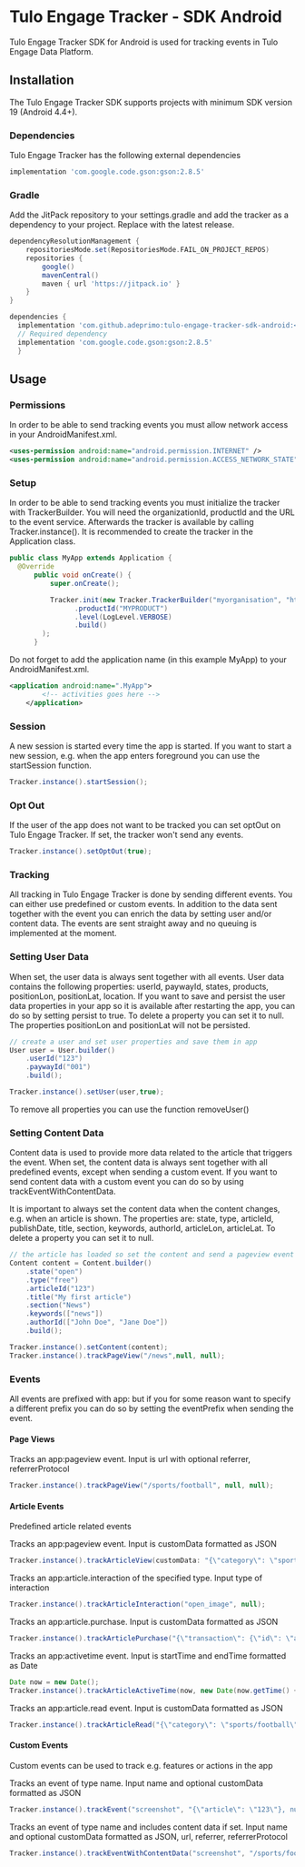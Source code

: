 # Tulo Engage Tracker - SDK Android
Tulo Engage Tracker SDK for Android is used for tracking events in Tulo Engage Data Platform.

## Installation
The Tulo Engage Tracker SDK supports projects with minimum SDK version 19 (Android 4.4+).

### Dependencies
Tulo Engage Tracker has the following external dependencies

```groovy
implementation 'com.google.code.gson:gson:2.8.5'
```

### Gradle

Add the JitPack repository to your settings.gradle and add the tracker as a dependency to your project. Replace <latest-version> with the latest release.

```groovy
dependencyResolutionManagement {
    repositoriesMode.set(RepositoriesMode.FAIL_ON_PROJECT_REPOS)
    repositories {
        google()
        mavenCentral()
        maven { url 'https://jitpack.io' }
    }
}
```

```groovy
dependencies {
  implementation 'com.github.adeprimo:tulo-engage-tracker-sdk-android:<latest-version>'
  // Required dependency
  implementation 'com.google.code.gson:gson:2.8.5'
  }
```

## Usage
### Permissions
In order to be able to send tracking events you must allow network access in your AndroidManifest.xml.

```xml
<uses-permission android:name="android.permission.INTERNET" />
<uses-permission android:name="android.permission.ACCESS_NETWORK_STATE"/>
```
### Setup
In order to be able to send tracking events you must initialize the tracker with TrackerBuilder. You will need the organizationId, productId and the URL to the event service.
Afterwards the tracker is available by calling Tracker.instance().
It is recommended to create the tracker in the Application class.

```java
public class MyApp extends Application {
  @Override
      public void onCreate() {
          super.onCreate();

          Tracker.init(new Tracker.TrackerBuilder("myorganisation", "http://user-event-service.com/api/v1/events", this.getApplicationContext())
                .productId("MYPRODUCT")
                .level(LogLevel.VERBOSE)
                .build()
        );
      }
```
Do not forget to add the application name (in this example MyApp) to your AndroidManifest.xml.
```xml
<application android:name=".MyApp">
        <!-- activities goes here -->
    </application>
```

### Session
A new session is started every time the app is started. If you want to start a new session, e.g. when the app enters foreground you can use the startSession function.
```java
Tracker.instance().startSession();
```

### Opt Out
If the user of the app does not want to be tracked you can set optOut on Tulo Engage Tracker. If set, the tracker won't send any events.
```java
Tracker.instance().setOptOut(true);
```

### Tracking
All tracking in Tulo Engage Tracker is done by sending different events. You can either use predefined or custom events. In addition to the data sent together with the event you can enrich the data by setting user and/or content data. The events are sent straight away and no queuing is implemented at the moment.

### Setting User Data
When set, the user data is always sent together with all events. User data contains the following properties: userId, paywayId, states, products, positionLon, positionLat, location. If you want to save and persist the user data properties in your app so it is available after restarting the app, you can do so by setting persist to true. To delete a property you can set it to null. The properties positionLon and positionLat will not be persisted.
```java
// create a user and set user properties and save them in app
User user = User.builder()
    .userId("123")
    .paywayId("001")
    .build();

Tracker.instance().setUser(user,true);
```
To remove all properties you can use the function removeUser()

### Setting Content Data
Content data is used to provide more data related to the article that triggers the event. When set, the content data is always sent together with all predefined events, except when sending a custom event. If you want to send content data with a custom event you can do so by using trackEventWithContentData.

It is important to always set the content data when the content changes, e.g. when an article is shown. The properties are: state, type, articleId, publishDate, title, section, keywords, authorId, articleLon, articleLat. To delete a property you can set it to null.
```java
// the article has loaded so set the content and send a pageview event
Content content = Content.builder()
    .state("open")
    .type("free")
    .articleId("123")
    .title("My first article")
    .section("News")
    .keywords(["news"])
    .authorId(["John Doe", "Jane Doe"])
    .build();

Tracker.instance().setContent(content);
Tracker.instance().trackPageView("/news",null, null);
```
### Events
All events are prefixed with app: but if you for some reason want to specify a different prefix you can do so by setting the eventPrefix when sending the event.
#### Page Views
Tracks an app:pageview event. Input is url with optional referrer, referrerProtocol
```java
Tracker.instance().trackPageView("/sports/football", null, null);
```
#### Article Events
Predefined article related events

Tracks an app:pageview event. Input is customData formatted as JSON
```java
Tracker.instance().trackArticleView(customData: "{\"category\": \"sports/football\"}", null);
```
Tracks an app:article.interaction of the specified type. Input type of interaction
```java
Tracker.instance().trackArticleInteraction("open_image", null);
```
Tracks an app:article.purchase. Input is customData formatted as JSON
```java
Tracker.instance().trackArticlePurchase("{\"transaction\": {\"id\": \"abc123\",\"revenue\": \"99.90\"}}", null);
```
Tracks an app:activetime event. Input is startTime and endTime formatted as Date
```java
Date now = new Date();
Tracker.instance().trackArticleActiveTime(now, new Date(now.getTime() + 10000), null);
```
Tracks an app:article.read event. Input is customData formatted as JSON
```java
Tracker.instance().trackArticleRead("{\"category\": \"sports/football\"}", null);
```
#### Custom Events
Custom events can be used to track e.g. features or actions in the app

Tracks an event of type name. Input name and optional customData formatted as JSON
```java
Tracker.instance().trackEvent("screenshot", "{\"article\": \"123\"}, null);
```
Tracks an event of type name and includes content data if set. Input name and optional customData formatted as JSON, url, referrer, referrerProtocol
```java
Tracker.instance().trackEventWithContentData("screenshot", "/sports/football", null);
```
